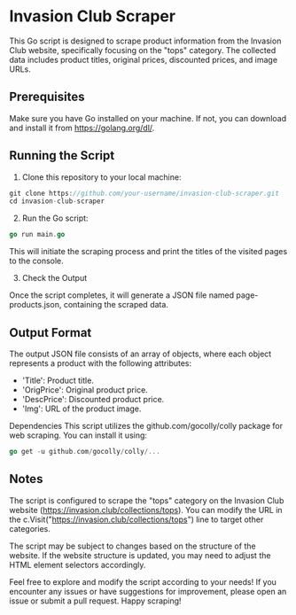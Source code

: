 # Invasion Club Scraper

This Go script is designed to scrape product information from the Invasion Club website, specifically focusing on the "tops" category. The collected data includes product titles, original prices, discounted prices, and image URLs.

## Prerequisites
Make sure you have Go installed on your machine. If not, you can download and install it from https://golang.org/dl/.

## Running the Script
1. Clone this repository to your local machine:

``` Go
git clone https://github.com/your-username/invasion-club-scraper.git
cd invasion-club-scraper
``` 
2. Run the Go script:

``` Go
go run main.go
``` 
This will initiate the scraping process and print the titles of the visited pages to the console.

3. Check the Output

Once the script completes, it will generate a JSON file named page-products.json, containing the scraped data.

## Output Format

The output JSON file consists of an array of objects, where each object represents a product with the following attributes:

* 'Title': Product title.
* 'OrigPrice': Original product price.
* 'DescPrice': Discounted product price.
* 'Img': URL of the product image.

Dependencies
This script utilizes the github.com/gocolly/colly package for web scraping. You can install it using:

``` Go
go get -u github.com/gocolly/colly/...
```

## Notes

The script is configured to scrape the "tops" category on the Invasion Club website (https://invasion.club/collections/tops). You can modify the URL in the c.Visit("https://invasion.club/collections/tops") line to target other categories.

The script may be subject to changes based on the structure of the website. If the website structure is updated, you may need to adjust the HTML element selectors accordingly.

Feel free to explore and modify the script according to your needs! If you encounter any issues or have suggestions for improvement, please open an issue or submit a pull request. Happy scraping!
